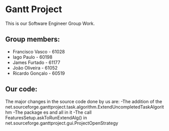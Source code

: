 # Gantt Project
This is our Software Engineer Group Work.

## Group members:
- Francisco Vasco - 61028
- Iago Paulo - 60198
- James Furtado - 61177
- João Oliveira - 61052
- Ricardo Gonçalo - 60519

## Our code:
The major changes in the source code done by us are:
-The addition of the net.sourceforge.ganttproject.task.algorithm.ExtendUncompletedTaskAlgorithm
-The package es and all in it
-The call FeaturesSetup.askToRunExtendAlg() in net.sourceforge.ganttproject.gui.ProjectOpenStrategy

